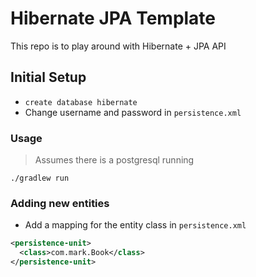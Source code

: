 # Hibernate JPA Template 

This repo is to play around with Hibernate + JPA API

## Initial Setup

- `create database hibernate`
- Change username and password in `persistence.xml`

### Usage

> Assumes there is a postgresql running

`./gradlew run`

### Adding new entities

- Add a mapping for the entity class in `persistence.xml`

```xml
<persistence-unit>
  <class>com.mark.Book</class>
</persistence-unit>
```

